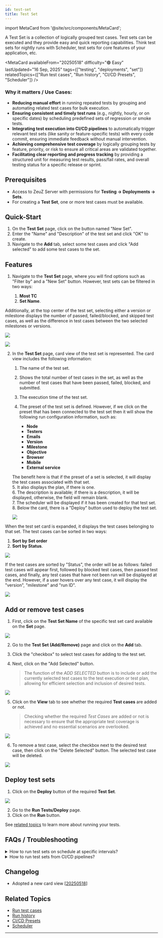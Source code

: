 ```yaml
---
id: test-set
title: Test Set
---
```


import MetaCard from '@site/src/components/MetaCard';

A Test Set is a collection of logically grouped test cases. Test sets can be executed and they provide easy and quick reporting capabilities. Think test sets for nightly runs with Scheduler, test sets for core features of your application, etc.

<MetaCard
  availableFrom="20250518"
  difficulty="🟢 Easy"
  lastUpdated="16 Sep, 2025"
  tags={["testing", "deployments", "set"]}
  relatedTopics={["Run test cases", "Run history", "CI/CD Presets", "Scheduler"]}
/>


### Why it matters / Use Cases:

*   **Reducing manual effort** in running repeated tests by grouping and automating related test cases for bulk execution.
*   **Ensuring consistent and timely test runs** (e.g., nightly, hourly, or on specific dates) by scheduling predefined sets of regression or smoke tests.
*   **Integrating test execution into CI/CD pipelines** to automatically trigger relevant test sets (like sanity or feature-specific tests) with every code commit, ensuring immediate feedback without manual intervention.
*   **Achieving comprehensive test coverage** by logically grouping tests by feature, priority, or risk to ensure all critical areas are validated together.
*   **Facilitating clear reporting and progress tracking** by providing a structured unit for measuring test results, pass/fail rates, and overall testing status for a specific release or sprint.

## Prerequisites
- Access to ZeuZ Server with permissions for **Testing → Deployments → Sets**.
- For creating a **Test Set**, one or more test cases must be available.

## Quick-Start
1. On the **Test Set** page, click on the button named "New Set".
2. Enter the "Name" and "Description" of the test set and click "OK" to create.
3. Navigate to the **Add** tab, select some test cases and click "Add selected" to add some test cases to the set.

## Features
1. Navigate to the **Test Set** page, where you will find options such as "Filter by" and a "New Set" button. However, test sets can be filtered in two ways: 

   1. **Most TC**    
   2. **Set Name**.

  Additionally, at the top center of the test set, selecting either a version or milestone displays the number of passed, failed/blocked, and skipped test cases, as well as the difference in test cases between the two selected milestones or versions.

  ![](/img/how-tos/how-to-create-test-sets/test-set.png)

  ![](/img/how-tos/how-to-create-test-sets/difference-test.png)

2. In the **Test Set** page, card view of the test set is represented. The card view includes the following information:  
   1. The name of the test set.
   2. Shows the total number of test cases in the set, as well as the number of test cases that have been passed, failed, blocked, and submitted.
   3. The execution time of the test set.
   4. The preset of the test set is defined. However, if we click on the preset that has been connected to the test set then it will show the following run configuration information, such as:

      - **Node**
      - **Testers**
      - **Emails**
      - **Version**
      - **Milestone**
      - **Objective**
      - **Browser**
      - **Mobile**
      - **External service**

    The benefit here is that if the preset of a set is selected, it will display the test cases associated with that set.  
   5. It also displays the plan, if there is one.  
   6. The description is available; if there is a description, it will be displayed, otherwise, the field will remain blank.  
   7. The scheduler will be displayed if it has been created for that test set.  
   8. Below the card, there is a "Deploy" button used to deploy the test set.  

   ![](/img/how-tos/how-to-create-test-sets/settings-button.png)

When the test set card is expanded, it displays the test cases belonging to that set. The test cases can be sorted in two ways:  
1. **Sort by Set order**
2. **Sort by Status**.

![](/img/how-tos/how-to-create-test-sets/set-des.png)

If the test cases are sorted by "Status", the order will be as follows: failed test cases will appear first, followed by blocked test cases, then passed test cases, and finally, any test cases that have not been run will be displayed at the end.
However, if a user hovers over any test case, it will display the "version", "milestone" and "run ID".

![](/img/how-tos/how-to-create-test-sets/set-version.png)


## Add or remove test cases
1. First, click on the **Test Set Name** of the specific test set card available on the **Set** page.

![](/img/how-tos/how-to-create-test-sets/card-set.png)

2. Go to the **Test Set (Add/Remove)** page and click on the **Add** tab.

3. Click the "checkbox" to select test cases for adding to the test set.

4. Next, click on the "Add Selected" button.
 
    > The function of the *ADD SELECTED* button is to include or add the currently selected test cases to the test execution or test plan, allowing for efficient selection and inclusion of desired tests.

![](/img/how-tos/how-to-create-test-sets/add-tab.png)

5. Click on the **View** tab to see whether the required **Test cases** are added or not.
    > Checking whether the required *Test Cases* are added or not is necessary to ensure that the appropriate test coverage is achieved and no essential scenarios are overlooked.

![](/img/how-tos/how-to-create-test-sets/view-tab.png)

6. To remove a test case, select the checkbox next to the desired test case, then click on the "Delete Selected" button. The selected test case will be deleted.

![](/img/how-tos/how-to-create-test-sets/remove-set.png)


## Deploy test sets
1. Click on the **Deploy** button of the required **Test Set**.

![](/img/how-tos/how-to-deploy-test-sets/set-deploy.png)

2. Go to the **Run Tests/Deploy** page.
3. Click on the **Run** button.

See [related topics](#related-topics) to learn more about running your tests.

## FAQs / Troubleshooting

<details>
<summary>How to run test sets on schedule at specific intervals?</summary> 

1. Create a "Run preset" from Testing → Deployment → Run Test with this set as the search filter.
2. Go to Testing → Configure → Schedule to create a schedule with the new preset.

</details>

<details>
<summary>How to run test sets from CI/CD pipelines?</summary> 

1. Create a "Run preset" from Testing → Deployment → Run Test with this set as the search filter.
2. Go to Testing → Configure → CI/Run preset and copy the cURL command or webhook url.
3. Put the cURL command in your CI/CD pipeline.

</details>

## Changelog

- Adopted a new card view [[20250518](/blog/zeuz-platform-20250518/)]

## Related Topics

- [Run test cases](https://docs.zeuz.ai/docs/zeuz-server/testing/Deployments/run-tests/)
- [Run history](https://docs.zeuz.ai/docs/zeuz-server/testing/Deployments/how-to-use-history-page/)
- [CI/CD Presets](https://docs.zeuz.ai/docs/zeuz-server/testing/Deployments/how-to-create-webhook-for-cicd/)
- [Scheduler](https://docs.zeuz.ai/docs/zeuz-server/testing/Deployments/how-to-create-schedule/)

---
